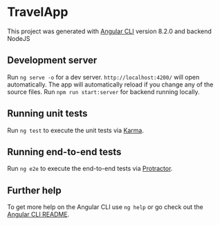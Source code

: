 # TravelApp

This project was generated with [Angular CLI](https://github.com/angular/angular-cli) version 8.2.0 and backend NodeJS

## Development server

Run `ng serve -o` for a dev server. `http://localhost:4200/` will open automatically. The app will automatically reload if you change any of the source files.
Run `npm run start:server` for backend running locally.

## Running unit tests

Run `ng test` to execute the unit tests via [Karma](https://karma-runner.github.io).

## Running end-to-end tests

Run `ng e2e` to execute the end-to-end tests via [Protractor](http://www.protractortest.org/).

## Further help

To get more help on the Angular CLI use `ng help` or go check out the [Angular CLI README](https://github.com/angular/angular-cli/blob/master/README.md).
